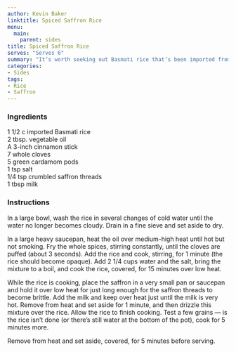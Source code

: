 ```yaml
---
author: Kevin Baker
linktitle: Spiced Saffron Rice
menu:
  main:
    parent: sides
title: Spiced Saffron Rice
serves: "Serves 6"
summary: "It’s worth seeking out Basmati rice that’s been imported from India. The rice’s rich floral aroma is created by aging the dried grains for months; domestic producers don’t bother, resulting in bland and uninteresting rice."
categories:
- Sides
tags:
- Rice
- Saffron
---
```

### Ingredients

<div class="ingredient-list">

1 1/2 c imported Basmati rice  
2 tbsp. vegetable oil   
A 3-inch cinnamon stick  
7 whole cloves  
5 green cardamom pods  
1 tsp salt   
1/4 tsp crumbled saffron threads  
1 tbsp milk  

</div>

### Instructions
In a large bowl, wash the rice in several changes of cold water until the water no longer becomes cloudy. Drain in a fine sieve and set aside to dry.

In a large heavy saucepan, heat the oil over medium-high heat until hot but not smoking. Fry the whole spices, stirring constantly, until the cloves are puffed (about 3 seconds). Add the rice and cook, stirring, for 1 minute (the rice should become opaque). Add 2 1/4 cups water and the salt, bring the mixture to a boil, and cook the rice, covered, for 15 minutes over low heat.

While the rice is cooking, place the saffron in a very small pan or saucepan and hold it over low heat for just long enough for the saffron threads to become brittle. Add the milk and keep over heat just until the milk is very hot. Remove from heat and set aside for 1 minute, and then drizzle this mixture over the rice. Allow the rice to finish cooking.  Test a few grains — is the rice isn’t done (or there’s still water at the bottom of the pot), cook for 5 minutes more.

Remove from heat and set aside, covered, for 5 minutes before serving.